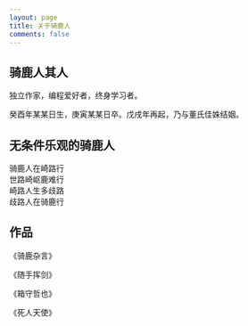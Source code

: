 ```yaml
---
layout: page
title: 关于骑鹿人
comments: false
---
```

## 骑鹿人其人

独立作家，编程爱好者，终身学习者。

癸酉年某某日生，庚寅某某日卒。戊戌年再起，乃与董氏佳姝结姻。

## 无条件乐观的骑鹿人

骑鹿人在崎路行<br>
世路崎岖鹿难行<br>
崎路人生多歧路<br>
歧路人在骑鹿行<br>

## 作品

《骑鹿杂言》

《随手挥剑》

《箱守哲也》

《死人天使》
